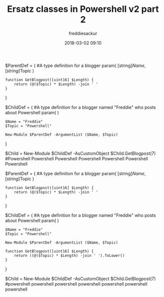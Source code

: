 ﻿---
layout: post
title: Ersatz classes in Powershell v2 part 2
date: 2018-03-02 09:10
author: freddiesackur
comments: true
tags: [Uncategorized]
---



$ParentDef = {
    #A type definition for a blogger
    param(
        [string]$Name,
        [string]$Topic
    )

    
    function GetBlogpost([uint16] $Length) {
        return (@($Topic) * $Length) -join ' '
    }
}

$ChildDef = {
    #A type definition for a blogger named "Freddie" who posts about Powershell
    param(
    )
    
    $Name = "Freddie"
    $Topic = "Powershell"

    New-Module $ParentDef -ArgumentList ($Name, $Topic)

}

$Child = New-Module $ChildDef -AsCustomObject
$Child.GetBlogpost(7)
#Powershell Powershell Powershell Powershell Powershell Powershell Powershell



$ParentDef = {
    #A type definition for a blogger
    param(
        [string]$Name,
        [string]$Topic
    )

    
    function GetBlogpost([uint16] $Length) {
        return (@($Topic) * $Length) -join ' '
    }
}

$ChildDef = {
    #A type definition for a blogger named "Freddie" who posts about Powershell
    param(
    )
    
    $Name = "Freddie"
    $Topic = "Powershell"

    New-Module $ParentDef -ArgumentList ($Name, $Topic)

    function GetBlogpost([uint16] $Length) {
        return ((@($Topic) * $Length) -join ' ').ToLower()
    }
}

$Child = New-Module $ChildDef -AsCustomObject
$Child.GetBlogpost(7)
#powershell powershell powershell powershell powershell powershell powershell


